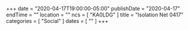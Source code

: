 +++
date = "2020-04-17T19:00:00-05:00"
publishDate = "2020-04-17"
endTime = ""
location = ""
ncs = [ "KA0LDG" ]
title = "Isolation Net 0417"
categories = [ "Social" ]
dates = [ "" ]
+++
